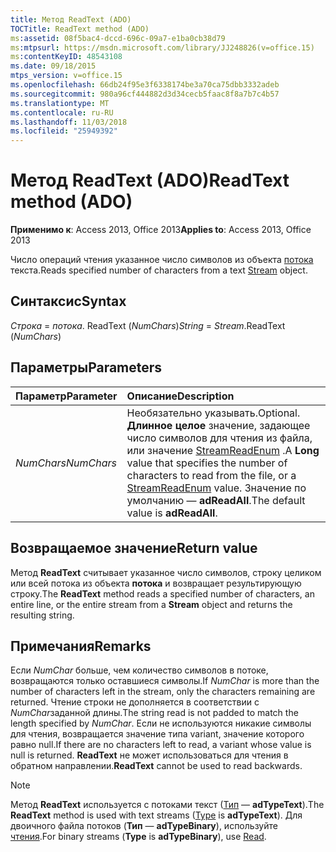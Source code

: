 ```yaml
---
title: Метод ReadText (ADO)
TOCTitle: ReadText method (ADO)
ms:assetid: 08f5bac4-dccd-696c-09a7-e1ba0cb38d79
ms:mtpsurl: https://msdn.microsoft.com/library/JJ248826(v=office.15)
ms:contentKeyID: 48543108
ms.date: 09/18/2015
mtps_version: v=office.15
ms.openlocfilehash: 66db24f95e3f6338174be3a70ca75dbb3332adeb
ms.sourcegitcommit: 980a96cf444882d3d34cecb5faac8f8a7b7c4b57
ms.translationtype: MT
ms.contentlocale: ru-RU
ms.lasthandoff: 11/03/2018
ms.locfileid: "25949392"
---
```

# <a name="readtext-method-ado"></a><span data-ttu-id="623c2-102">Метод ReadText (ADO)</span><span class="sxs-lookup"><span data-stu-id="623c2-102">ReadText method (ADO)</span></span>

<span data-ttu-id="623c2-103">**Применимо к**: Access 2013, Office 2013</span><span class="sxs-lookup"><span data-stu-id="623c2-103">**Applies to**: Access 2013, Office 2013</span></span>

<span data-ttu-id="623c2-104">Число операций чтения указанное число символов из объекта [потока](stream-object-ado.md) текста.</span><span class="sxs-lookup"><span data-stu-id="623c2-104">Reads specified number of characters from a text [Stream](stream-object-ado.md) object.</span></span>

## <a name="syntax"></a><span data-ttu-id="623c2-105">Синтаксис</span><span class="sxs-lookup"><span data-stu-id="623c2-105">Syntax</span></span>

<span data-ttu-id="623c2-106">*Строка* = *потока*. ReadText (*NumChars*)</span><span class="sxs-lookup"><span data-stu-id="623c2-106">*String* = *Stream*.ReadText (*NumChars*)</span></span>

## <a name="parameters"></a><span data-ttu-id="623c2-107">Параметры</span><span class="sxs-lookup"><span data-stu-id="623c2-107">Parameters</span></span>

|<span data-ttu-id="623c2-108">Параметр</span><span class="sxs-lookup"><span data-stu-id="623c2-108">Parameter</span></span>|<span data-ttu-id="623c2-109">Описание</span><span class="sxs-lookup"><span data-stu-id="623c2-109">Description</span></span>|
|:--------|:----------|
|<span data-ttu-id="623c2-110">*NumChars*</span><span class="sxs-lookup"><span data-stu-id="623c2-110">*NumChars*</span></span> |<span data-ttu-id="623c2-111">Необязательно указывать.</span><span class="sxs-lookup"><span data-stu-id="623c2-111">Optional.</span></span> <span data-ttu-id="623c2-112">**Длинное целое** значение, задающее число символов для чтения из файла, или значение [StreamReadEnum](streamreadenum.md) .</span><span class="sxs-lookup"><span data-stu-id="623c2-112">A **Long** value that specifies the number of characters to read from the file, or a [StreamReadEnum](streamreadenum.md) value.</span></span> <span data-ttu-id="623c2-113">Значение по умолчанию — **adReadAll**.</span><span class="sxs-lookup"><span data-stu-id="623c2-113">The default value is **adReadAll**.</span></span>|

## <a name="return-value"></a><span data-ttu-id="623c2-114">Возвращаемое значение</span><span class="sxs-lookup"><span data-stu-id="623c2-114">Return value</span></span>

<span data-ttu-id="623c2-115">Метод **ReadText** считывает указанное число символов, строку целиком или всей потока из объекта **потока** и возвращает результирующую строку.</span><span class="sxs-lookup"><span data-stu-id="623c2-115">The **ReadText** method reads a specified number of characters, an entire line, or the entire stream from a **Stream** object and returns the resulting string.</span></span>

## <a name="remarks"></a><span data-ttu-id="623c2-116">Примечания</span><span class="sxs-lookup"><span data-stu-id="623c2-116">Remarks</span></span>

<span data-ttu-id="623c2-117">Если *NumChar* больше, чем количество символов в потоке, возвращаются только оставшиеся символы.</span><span class="sxs-lookup"><span data-stu-id="623c2-117">If *NumChar* is more than the number of characters left in the stream, only the characters remaining are returned.</span></span> <span data-ttu-id="623c2-118">Чтение строки не дополняется в соответствии с *NumChar*заданной длины.</span><span class="sxs-lookup"><span data-stu-id="623c2-118">The string read is not padded to match the length specified by *NumChar*.</span></span> <span data-ttu-id="623c2-119">Если не используются никакие символы для чтения, возвращается значение типа variant, значение которого равно null.</span><span class="sxs-lookup"><span data-stu-id="623c2-119">If there are no characters left to read, a variant whose value is null is returned.</span></span> <span data-ttu-id="623c2-120">**ReadText** не может использоваться для чтения в обратном направлении.</span><span class="sxs-lookup"><span data-stu-id="623c2-120">**ReadText** cannot be used to read backwards.</span></span>

> [!NOTE]
> <span data-ttu-id="623c2-121">Метод **ReadText** используется с потоками текст ([Тип](type-property-ado-stream.md) — **adTypeText**).</span><span class="sxs-lookup"><span data-stu-id="623c2-121">The **ReadText** method is used with text streams ([Type](type-property-ado-stream.md) is **adTypeText**).</span></span> <span data-ttu-id="623c2-122">Для двоичного файла потоков (**Тип** — **adTypeBinary**), используйте [чтения](read-method-ado.md).</span><span class="sxs-lookup"><span data-stu-id="623c2-122">For binary streams (**Type** is **adTypeBinary**), use [Read](read-method-ado.md).</span></span>

